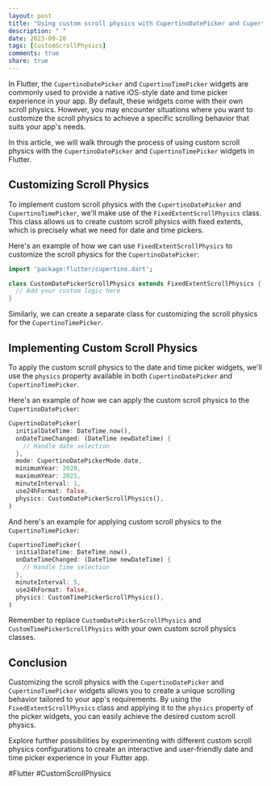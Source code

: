 ```yaml
---
layout: post
title: "Using custom scroll physics with CupertinoDatePicker and CupertinoTimePicker in Flutter"
description: " "
date: 2023-09-20
tags: [CustomScrollPhysics]
comments: true
share: true
---
```


In Flutter, the `CupertinoDatePicker` and `CupertinoTimePicker` widgets are commonly used to provide a native iOS-style date and time picker experience in your app. By default, these widgets come with their own scroll physics. However, you may encounter situations where you want to customize the scroll physics to achieve a specific scrolling behavior that suits your app's needs.

In this article, we will walk through the process of using custom scroll physics with the `CupertinoDatePicker` and `CupertinoTimePicker` widgets in Flutter.

## Customizing Scroll Physics

To implement custom scroll physics with the `CupertinoDatePicker` and `CupertinoTimePicker`, we'll make use of the `FixedExtentScrollPhysics` class. This class allows us to create custom scroll physics with fixed extents, which is precisely what we need for date and time pickers.

Here's an example of how we can use `FixedExtentScrollPhysics` to customize the scroll physics for the `CupertinoDatePicker`:

```dart
import 'package:flutter/cupertino.dart';

class CustomDatePickerScrollPhysics extends FixedExtentScrollPhysics {
  // Add your custom logic here
}
```

Similarly, we can create a separate class for customizing the scroll physics for the `CupertinoTimePicker`.

## Implementing Custom Scroll Physics

To apply the custom scroll physics to the date and time picker widgets, we'll use the `physics` property available in both `CupertinoDatePicker` and `CupertinoTimePicker`.

Here's an example of how we can apply the custom scroll physics to the `CupertinoDatePicker`:

```dart
CupertinoDatePicker(
  initialDateTime: DateTime.now(),
  onDateTimeChanged: (DateTime newDateTime) {
    // Handle date selection
  },
  mode: CupertinoDatePickerMode.date,
  minimumYear: 2020,
  maximumYear: 2025,
  minuteInterval: 1,
  use24hFormat: false,
  physics: CustomDatePickerScrollPhysics(),
)
```

And here's an example for applying custom scroll physics to the `CupertinoTimePicker`:

```dart
CupertinoTimePicker(
  initialDateTime: DateTime.now(),
  onDateTimeChanged: (DateTime newDateTime) {
    // Handle time selection
  },
  minuteInterval: 5,
  use24hFormat: false,
  physics: CustomTimePickerScrollPhysics(),
)
```

Remember to replace `CustomDatePickerScrollPhysics` and `CustomTimePickerScrollPhysics` with your own custom scroll physics classes.

## Conclusion

Customizing the scroll physics with the `CupertinoDatePicker` and `CupertinoTimePicker` widgets allows you to create a unique scrolling behavior tailored to your app's requirements. By using the `FixedExtentScrollPhysics` class and applying it to the `physics` property of the picker widgets, you can easily achieve the desired custom scroll physics.

Explore further possibilities by experimenting with different custom scroll physics configurations to create an interactive and user-friendly date and time picker experience in your Flutter app.

#Flutter #CustomScrollPhysics